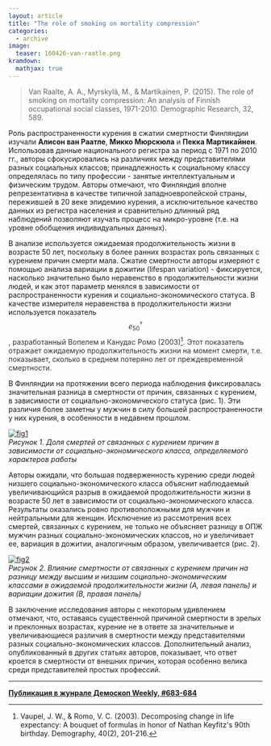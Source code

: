 ```yaml
---
layout: article
title: "The role of smoking on mortality compression"
categories: 
  - archive
image:
  teaser: 160426-van-raatle.png
kramdown:
  mathjax: true
---
```


> Van Raalte, A. A., Myrskylä, M., & Martikainen, P. (2015). The role of smoking on mortality compression: An analysis of Finnish occupational social classes, 1971-2010. Demographic Research, 32, 589.

Роль распространенности курения в сжатии смертности Финляндии изучали **Алисон ван Раатле**, **Микко Мюрскюла** и **Пекка Мартикайнен**. Использовав данные национального регистра за период с 1971 по 2010 гг., авторы сфокусировались на различиях между представителями разных социальных классов; принадлежность к социальному классу определялась по типу профессии - занятые интеллектуальным и физическим трудом. Авторы отмечают, что Финляндия вполне репрезентативна в качестве типичной западноевропейской страны, пережившей в 20 веке эпидемию курения, а исключительное качество данных из регистра населения и сравнительно длинный ряд наблюдений позволяют изучать процесс на микро-уровне (т.е. на уровне обобщения индивидуальных данных).

В анализе используется ожидаемая продолжительность жизни в возрасте 50 лет, поскольку в более ранних возрастах роль связанных с курением причин смерти мала. Сжатие смертности авторы измеряют с помощью анализа вариации в дожитии (lifespan variation) - фиксируется, насколько значительно было неравенство в продолжительности жизни людей, и как этот параметр менялся в зависимости от распространенности курения и социально-экономического статуса. В качестве измерителя неравенства в продолжительности жизни используется показатель <span style="color:#313130">$$e_{50}^{\dagger}$$</style>, разработанный Вопелем и Канудас Ромо (2003)[^1]. Этот показатель отражает ожидаемую продолжительность жизни на момент смерти, т.е. показывает, сколько в среднем потеряно лет от преждевременной смертности.

В Финляндии на протяжении всего периода наблюдения фиксировалась значительная разница в смертности от причин, связанных с курением, в зависимости от социально-экономического статуса (рис. 1). Эти различия более заметны у мужчин в силу большей распространенности у них курения, в особенности в недавнем прошлом.

[![fig1][f1]][f1]  
*Рисунок 1. Доля смертей от связанных с курением причин в зависимости от социально-экономического класса, определяемого характеров работы*

Авторы ожидали, что большая подверженность курению среди людей низшего социально-экономического класса объяснит наблюдаемый увеличивающийся разрыв в ожидаемой продолжительности жизни в возрасте 50 лет в зависимости от социально-экономического класса. Результаты оказались ровно противоположными для мужчин и нейтральными для женщин. Исключение из рассмотрения всех смертей, связанных с курением, не только не объясняет разницу в ОПЖ мужчин разных социально-экономических классов, но и увеличивает ее, вариация в дожитии, аналогичным образом, увеличивается (рис. 2).

[![fig2][f2]][f2]  
*Рисунок 2. Влияние смертности от связанных с курением причин на разницу между высшим и низшим социально-экономическим классами в ожидаемой продолжительности жизни (А, левая панель) и вариации дожития (В, правая панель)*

В заключение исследования авторы с некоторым удивлением отмечают, что, оставаясь существенной причиной смертности в зрелых и преклонных возрастах, курение не в ответе за значительные и увеличивающиеся различия в смертности между представителями разных социально-экономических классов. Дополнительный анализ, опубликованный в других статьях авторов, показывает, что ответ кроется в смертности от внешних причин, которая особенно велика среди представителей простых профессий.


[f1]: /dem-digest/images/2016/683-fig-07.png
[f2]: /dem-digest/images/2016/683-fig-08.png

[^1]: Vaupel, J. W., & Romo, V. C. (2003). Decomposing change in life expectancy: A bouquet of formulas in honor of Nathan Keyfitz's 90th birthday. Demography, 40(2), 201-216.


***
**[Публикация в жунрале Демоскоп Weekly, #683-684](http://demoscope.ru/weekly/2016/0683/digest03.php)**